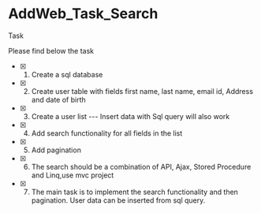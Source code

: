 # AddWeb_Task_Search

Task

Please find below the task 

- [x] 1. Create a sql database
- [x] 2. Create user table with fields first name, last name, email id, Address and date of birth
- [x] 3. Create a user list --- Insert data with Sql query will also work 
- [x] 4. Add search functionality for all fields in the list
- [x] 5. Add pagination
- [x] 6. The search should be a combination of API, Ajax, Stored Procedure and Linq,use mvc project
- [x] 7. The main task is to implement the search functionality and then pagination. User data can be inserted from sql query.
